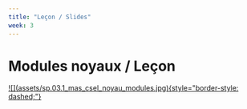 ```yaml
---
title: "Leçon / Slides"
week: 3
---
```


# Modules noyaux / Leçon

<a markdown href="../assets/sp.03.1_mas_csel_noyau_modules.pdf" target="_blank">
![](assets/sp.03.1_mas_csel_noyau_modules.jpg){style="border-style: dashed;"}
</a>

